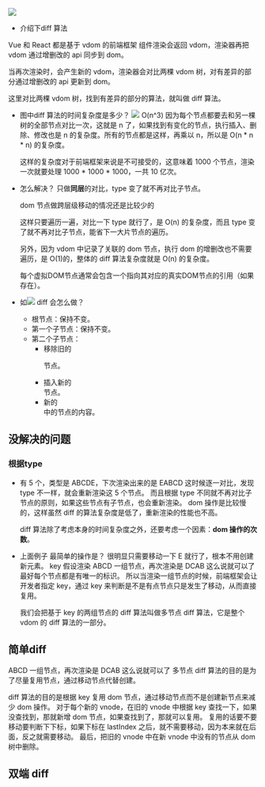 ![](https://juejin.cn/post/7114177684434845727?searchId=20250313090120C5B0FE94A378505577B3)

- 介绍下diff 算法

Vue 和 React 都是基于 vdom 的前端框架
组件渲染会返回 vdom，渲染器再把 vdom 通过增删改的 api 同步到 dom。

当再次渲染时，会产生新的 vdom，渲染器会对比两棵 vdom 树，对有差异的部分通过增删改的 api 更新到 dom。

这里对比两棵 vdom 树，找到有差异的部分的算法，就叫做 diff 算法。

- 图中diff 算法的时间复杂度是多少？
  ![](https://p1-juejin.byteimg.com/tos-cn-i-k3u1fbpfcp/9f0312e46cfa4d978397c429ab4c191b~tplv-k3u1fbpfcp-zoom-in-crop-mark:1512:0:0:0.awebp?)
  O(n^3)
  因为每个节点都要去和另一棵树的全部节点对比一次，这就是 n 了，如果找到有变化的节点，执行插入、删除、修改也是 n 的复杂度。所有的节点都是这样，再乘以 n，所以是 O(n * n * n) 的复杂度。

  这样的复杂度对于前端框架来说是不可接受的，这意味着 1000 个节点，渲染一次就要处理 1000 * 1000 * 1000，一共 10 亿次。

- 怎么解决？
  只做**同层**的对比，type 变了就不再对比子节点。

  dom 节点做跨层级移动的情况还是比较少的

  这样只要遍历一遍，对比一下 type 就行了，是 O(n) 的复杂度，而且 type 变了就不再对比子节点，能省下一大片节点的遍历。

  另外，因为 vdom 中记录了关联的 dom 节点，执行 dom 的增删改也不需要遍历，是 O(1)的，整体的 diff 算法复杂度就是 O(n) 的复杂度。

  每个虚拟DOM节点通常会包含一个指向其对应的真实DOM节点的引用（如果存在）。

- 如![](https://p3-juejin.byteimg.com/tos-cn-i-k3u1fbpfcp/5dbd325446ee4d219d6e8876219718c1~tplv-k3u1fbpfcp-zoom-in-crop-mark:1512:0:0:0.awebp?) diff 会怎么做？
  - 根节点：保持不变。
  - 第一个子节点：保持不变。
  - 第二个子节点：
    - 移除旧的<p>节点。
    - 插入新的<div>节点。
    - 新的<div>中的<span>节点的内容。

## 没解决的问题
### 根据type 
- 有 5 个，类型是 ABCDE，下次渲染出来的是 EABCD
  这时候逐一对比，发现 type 不一样，就会重新渲染这 5 个节点。
  而且根据 type 不同就不再对比子节点的原则，如果这些节点有子节点，也会重新渲染。
  dom 操作是比较慢的，这样虽然 diff 的算法复杂度是低了，重新渲染的性能也不高。

  diff 算法除了考虑本身的时间复杂度之外，还要考虑一个因素：**dom 操作的次数**。

- 上面例子 最简单的操作是？
  很明显只需要移动一下 E 就行了，根本不用创建新元素。
  key 假设渲染 ABCD 一组节点，再次渲染是 DCAB 这么说就可以了
  最好每个节点都是有唯一的标识。
  所以当渲染一组节点的时候，前端框架会让开发者指定 key，通过 key 来判断是不是有点节点只是发生了移动，从而直接复用。

  我们会把基于 key 的两组节点的 diff 算法叫做多节点 diff 算法，它是整个 vdom 的 diff 算法的一部分。


## 简单diff
ABCD 一组节点，再次渲染是 DCAB 这么说就可以了
多节点 diff 算法的目的是为了尽量复用节点，通过移动节点代替创建。

diff 算法的目的是根据 key 复用 dom 节点，通过移动节点而不是创建新节点来减少 dom 操作。
对于每个新的 vnode，在旧的 vnode 中根据 key 查找一下，如果没查找到，那就新增 dom 节点，如果查找到了，那就可以复用。
复用的话要不要移动要判断下下标，如果下标在 lastIndex 之后，就不需要移动，因为本来就在后面，反之就需要移动。
最后，把旧的 vnode 中在新 vnode 中没有的节点从 dom 树中删除。

## 双端 diff

